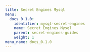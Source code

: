 ```yaml
---
title: Secret Engines Mysql
menu:
  docs_0.1.0:
    identifier: mysql-secret-engines
    name: Secret Engines Mysql
    parent: secret-engines-guides
    weight: 1
menu_name: docs_0.1.0
---
```

